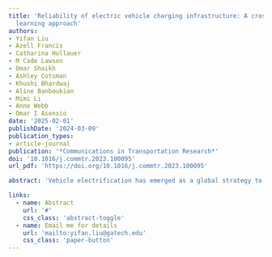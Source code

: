 ```yaml
---
title: 'Reliability of electric vehicle charging infrastructure: A cross-lingual deep
  learning approach'
authors:
- Yifan Liu
- Azell Francis
- Catharina Hollauer
- M Cade Lawson
- Omar Shaikh
- Ashley Cotsman
- Khushi Bhardwaj
- Aline Banboukian
- Mimi Li
- Anne Webb
- Omar I Asensio
date: '2025-02-01'
publishDate: '2024-03-09'
publication_types:
- article-journal
publication: '*Communications in Transportation Research*'
doi: '10.1016/j.commtr.2023.100095'
url_pdf: 'https://doi.org/10.1016/j.commtr.2023.100095'

abstract: 'Vehicle electrification has emerged as a global strategy to address climate change and emissions externalities from the transportation sector. Deployment of charging infrastructure is needed to accelerate technology adoption; however, managers and policymakers have had limited evidence on the use of public charging stations due to poor data sharing and decentralized ownership across regions. In this article, we use machine learning based classifiers to reveal insights about consumer charging behavior in 72 detected languages including Chinese. We investigate 10 years of consumer reviews in East and Southeast Asia from 2011 to 2021 to enable infrastructure evaluation at a larger geographic scale than previously available. We find evidence that charging stations at government locations result in higher failure rates with consumers compared to charging stations at private points of interest. This evidence contrasts with predictions in the U.S. and European markets, where the performance is closer to parity. We also find that networked stations with communication protocols provide a relatively higher quality of charging services, which favors policy support for connectivity, particularly for underserved or remote areas.'

links:
  - name: Abstract
    url: '#'
    css_class: 'abstract-toggle'
  - name: Email me for details
    url: 'mailto:yifan.liu@gatech.edu'
    css_class: 'paper-button'
---
```


<style>
.paper-button {
  background-color: white !important;
  color: #81c784 !important;
  border: 1px solid #81c784 !important;
}

.abstract-toggle {
  background-color: white !important;
  color: #81c784 !important;
  border: 1px solid #81c784 !important;
}
</style>

<script>
document.addEventListener('DOMContentLoaded', function() {
  var abstractToggle = document.querySelector('.abstract-toggle');
  var abstract = document.querySelector('.article-style');
  
  if (abstract) {
    abstract.style.display = 'none';
  }
  
  if (abstractToggle) {
    abstractToggle.addEventListener('click', function(e) {
      e.preventDefault();
      if (abstract) {
        abstract.style.display = abstract.style.display === 'none' ? 'block' : 'none';
      }
    });
  }
});
</script>
